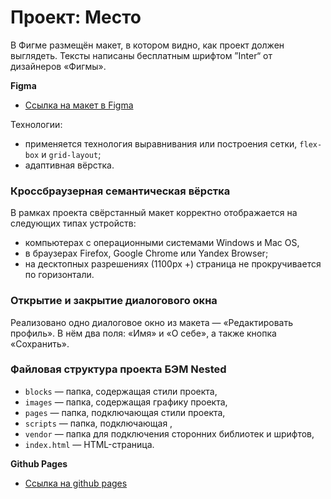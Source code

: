 # Проект: Место

В Фигме размещён макет, в котором видно, как проект должен выглядеть.
Тексты написаны бесплатным шрифтом ”Inter“ от дизайнеров «Фигмы».

**Figma**

* [Ссылка на макет в Figma](https://www.figma.com/file/2cn9N9jSkmxD84oJik7xL7/JavaScript.-Sprint-4?node-id=0%3A1)

Технологии:
- применяется технология выравнивания или построения сетки, `flex-box` и `grid-layout`;
- адаптивная вёрстка.

### Кроссбраузерная семантическая вёрстка
В рамках проекта свёрстанный макет корректно отображается на следующих типах устройств:
- компьютерах с операционными системами Windows и Mac OS,
- в браузерах Firefox, Google Chrome или Yandex Browser;
- на десктопных разрешениях (1100px +) страница не прокручивается по горизонтали.

### Открытие и закрытие диалогового окна

Реализовано одно диалоговое окно из макета — «Редактировать профиль». В нём два поля: «Имя» и «О себе», а также кнопка «Сохранить».

### Файловая структура проекта БЭМ Nested

- `blocks` — папка, содержащая стили проекта,
- `images` — папка, содержащая графику проекта,
- `pages` — папка, подключающая стили проекта,
- `scripts` — папка, подключающая ,
- `vendor` — папка для подключения сторонних библиотек и шрифтов,
- `index.html` — HTML-страница.

**Github Pages**

* [Ссылка на github pages](https://oxanagal.github.io/mesto/)



